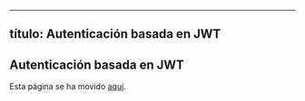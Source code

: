 ***

## título: Autenticación basada en JWT

## Autenticación basada en JWT

Esta página se ha movido [aquí](../enterprise-guide/authenticating-with-jwt.md).

